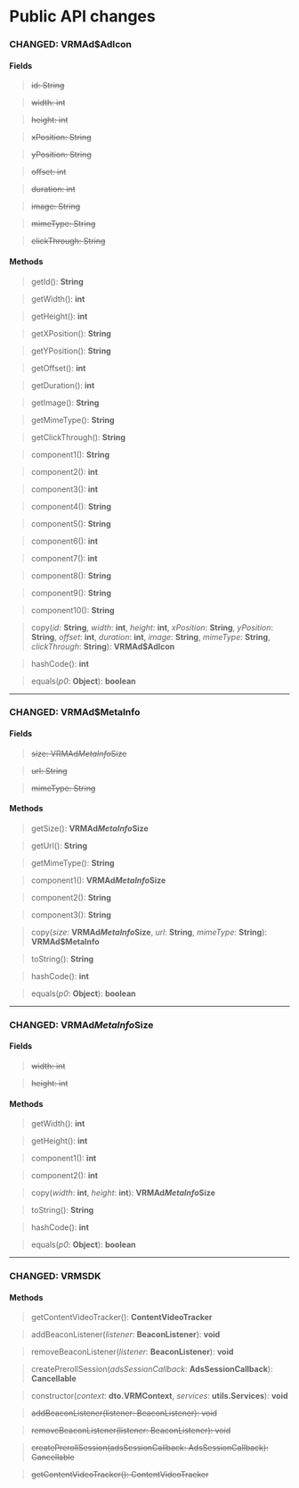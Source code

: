 # Public API changes
### CHANGED:  VRMAd$AdIcon
#### Fields


> ~~id: String~~

> ~~width: int~~

> ~~height: int~~

> ~~xPosition: String~~

> ~~yPosition: String~~

> ~~offset: int~~

> ~~duration: int~~

> ~~image: String~~

> ~~mimeType: String~~

> ~~clickThrough: String~~


#### Methods


> getId(): **String**

> getWidth(): **int**

> getHeight(): **int**

> getXPosition(): **String**

> getYPosition(): **String**

> getOffset(): **int**

> getDuration(): **int**

> getImage(): **String**

> getMimeType(): **String**

> getClickThrough(): **String**

> component1(): **String**

> component2(): **int**

> component3(): **int**

> component4(): **String**

> component5(): **String**

> component6(): **int**

> component7(): **int**

> component8(): **String**

> component9(): **String**

> component10(): **String**

> copy(*id*: **String**, *width*: **int**, *height*: **int**, *xPosition*: **String**, *yPosition*: **String**, *offset*: **int**, *duration*: **int**, *image*: **String**, *mimeType*: **String**, *clickThrough*: **String**): **VRMAd$AdIcon**

> hashCode(): **int**

> equals(*p0*: **Object**): **boolean**


-----

### CHANGED:  VRMAd$MetaInfo
#### Fields


> ~~size: VRMAd$MetaInfo$Size~~

> ~~url: String~~

> ~~mimeType: String~~


#### Methods


> getSize(): **VRMAd$MetaInfo$Size**

> getUrl(): **String**

> getMimeType(): **String**

> component1(): **VRMAd$MetaInfo$Size**

> component2(): **String**

> component3(): **String**

> copy(*size*: **VRMAd$MetaInfo$Size**, *url*: **String**, *mimeType*: **String**): **VRMAd$MetaInfo**

> toString(): **String**

> hashCode(): **int**

> equals(*p0*: **Object**): **boolean**


-----

### CHANGED:  VRMAd$MetaInfo$Size
#### Fields


> ~~width: int~~

> ~~height: int~~


#### Methods


> getWidth(): **int**

> getHeight(): **int**

> component1(): **int**

> component2(): **int**

> copy(*width*: **int**, *height*: **int**): **VRMAd$MetaInfo$Size**

> toString(): **String**

> hashCode(): **int**

> equals(*p0*: **Object**): **boolean**


-----

### CHANGED:  VRMSDK

#### Methods


> getContentVideoTracker(): **ContentVideoTracker**

> addBeaconListener(*listener*: **BeaconListener**): **void**

> removeBeaconListener(*listener*: **BeaconListener**): **void**

> createPrerollSession(*adsSessionCallback*: **AdsSessionCallback**): **Cancellable**

> constructor(*context*: **dto.VRMContext**, *services*: **utils.Services**): **void**

> ~~addBeaconListener(listener: BeaconListener): void~~

> ~~removeBeaconListener(listener: BeaconListener): void~~

> ~~createPrerollSession(adsSessionCallback: AdsSessionCallback): Cancellable~~

> ~~getContentVideoTracker(): ContentVideoTracker~~
